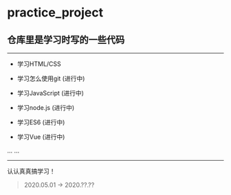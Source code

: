 # practice_project

## 仓库里是学习时写的一些代码 

---

   +  学习HTML/CSS

   +  学习怎么使用git (进行中) 

   +  学习JavaScript (进行中)

   +  学习node.js (进行中)

   +  学习ES6 (进行中)

   +  学习Vue (进行中)

 ... ... 

--- 

 认认真真搞学习！

 >2020.05.01 -> 2020.??.?? 
